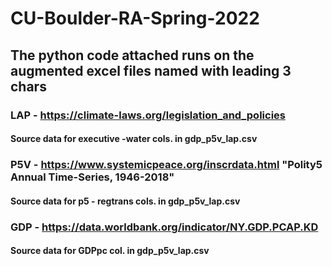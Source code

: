 # CU-Boulder-RA-Spring-2022
## The python code attached runs on the augmented excel files named with leading 3 chars
### LAP - https://climate-laws.org/legislation_and_policies
#### Source data for executive -water cols. in gdp_p5v_lap.csv 
### P5V - https://www.systemicpeace.org/inscrdata.html "Polity5 Annual Time-Series, 1946-2018"
#### Source data for p5 - regtrans cols. in gdp_p5v_lap.csv
### GDP - https://data.worldbank.org/indicator/NY.GDP.PCAP.KD
#### Source data for GDPpc col. in gdp_p5v_lap.csv
